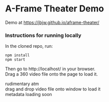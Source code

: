 # A-Frame Theater Demo

Demo at https://jbjw.github.io/aframe-theater/

### Instructions for running locally
In the cloned repo, run:
```
npm install
npm start
```
Then go to http://localhost/ in your browser.  
Drag a 360 video file onto the page to load it.

rudimentary atm  
drag and drop video file onto window to load it  
metadata loading soon  

